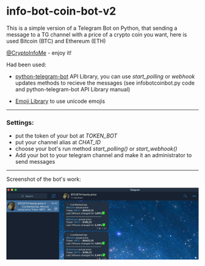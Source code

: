 # info-bot-coin-bot-v2
This is a simple version of a Telegram Bot on Python, that sending a message to a TG channel with a price of a crypto coin you want, here is used Bitcoin (BTC) and Ethereum (ETH)

[@CryptoInfoMe](https://t.me/CryptoInfoMe "@CryptoInfoMe") - enjoy it!

Had been used:

+ [python-telegram-bot](https://github.com/python-telegram-bot/python-telegram-bot "python-telegram-bot API Library GitHub Repository") API Library, you can use *start_polling* or *webhook* updates methods to recieve the messages (see infobotcoinbot.py code and python-telegram-bot API Library manual)
* [Emoji Library](https://github.com/carpedm20/emoji "Emoji for Python.") to use unicode emojis
---

### Settings:
+ put the token of your bot at *TOKEN_BOT*
+ put your channel alias at *CHAT_ID*
+ choose your bot's run method *start_polling()* or *start_webhook()*
+ Add your bot to your telegram channel and make it an administrator to send  messages
---

Screenshot of the bot's work:

![info-bot-coin-bot-v2](info-bot-coin-bot-v2.jpg "info-bot-coin-bot-v2")
